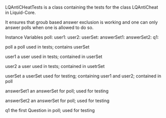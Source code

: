 LQAntiCHeatTests is a class containing the tests for the class LQAntiCheat in Liquid-Core.

It ensures that groub based answer exclusion is working and one can only answer polls when one is allowed to do so.

Instance Variables
	poll:		<LQPoll>
	user1:	<LQUser>
	user2:	<LQUser>
	userSet:				<LQUserSet>
	answerSet1:	<LQAnswerSet>
	answerSet2: 	<LQAnswerSet>
	q1:	 		<LQChoicesQuestion>

poll
	a poll used in tests; contains userSet 

user1
	a user used in tests; contained in userSet

user2
	a user used in tests; contained in usetrSet

userSet
	a userSet used for testing; containing user1 and user2; contained in poll
	
answerSet1
	an answerSet for poll; used for testing
	
answerSet2
	an answerSet for poll; used for testing
	
q1
	the first Question in poll; used for testing
